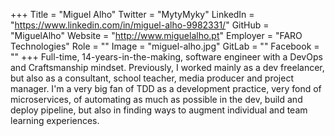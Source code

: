 +++
Title = "Miguel Alho"
Twitter = "MytyMyky"
LinkedIn = "https://www.linkedin.com/in/miguel-alho-9982331/"
GitHub = "MiguelAlho"
Website = "http://www.miguelalho.pt"
Employer = "FARO Technologies"
Role = ""
Image = "miguel-alho.jpg"
GitLab = ""
Facebook = ""
+++
Full-time, 14-years-in-the-making, software engineer with a DevOps and Craftsmanship mindset. Previously, I worked mainly as a dev freelancer, but also as a consultant, school teacher, media producer and project manager. I&#39;m a very big fan of TDD as a development practice, very fond of microservices, of automating as much as possible in the dev, build and deploy pipeline, but also in finding ways to augment individual and team learning experiences.